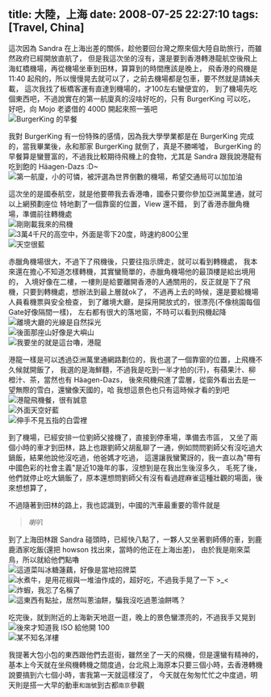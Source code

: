 title: 大陸，上海 
date: 2008-07-25 22:27:10
tags: [Travel, China]
---

這次因為 Sandra 在上海出差的關係，趁他要回台灣之際來個大陸自助旅行，而雖然政府已經開放直航了，
但是我這次坐的沒有，還是要到香港轉港龍航空後飛上海虹橋機場，再從機場坐車到田林，算算到的時間應該是晚上，
飛香港的飛機是 11:40 起飛的，所以慢慢晃去就可以了，之前去機場都是包車，要不然就是請姊夫載，
這次我找了板橋客運有直達到機場的，才100左右蠻便宜的，
到了機場先吃個東西吧，不過說實在的第一航廈真的沒啥好吃的，只有 BurgerKing 可以吃，
好吧，向 Mojo 老婆借的 400D 開起來照一張吧  
![BurgerKing 的早餐](https://lh6.googleusercontent.com/-ESsyORl08yQ/SLBPXPR1OpI/AAAAAAAAOLo/Kh-B-ZsNmJo/w878-h585-no/IMG_5581.jpg)  

<!-- more -->

我對 BurgerKing 有一份特殊的感情，因為我大學學業都是在 BurgerKing 完成的，當我畢業後，永和那家 BurgerKing 就倒了，真是不勝唏噓，
BurgerKing 的早餐算是蠻豐富的，不過我比較期待飛機上的食物，尤其是 Sandra 跟我說港龍有吃到飽的 Häagen-Dazs :D~  
![第一航廈，小的可憐，被評選為世界倒數的機場，希望交通局可以加加油](https://lh6.googleusercontent.com/-Nn8AjwOycEg/SLBPYVvIa1I/AAAAAAAAOLo/OBqZiwkHVhE/w878-h585-no/IMG_5582.jpg)  

這次坐的是國泰航空，就是他要帶我去香港嚕，國泰只要你參加亞洲萬里通，就可以上網預劃座位 特地劃了一個靠窗的位置，View 還不錯，
到了香港赤臘角機場，準備前往轉機處  
![剛剛載我來的飛機](https://lh6.googleusercontent.com/-lusmBrTXOoQ/SLBPZeQ4cEI/AAAAAAAAOLo/Li9n-rGWnOc/w878-h585-no/IMG_5583.jpg)  
![3萬4千尺的高空中，外面是零下20度，時速約800公里](https://lh4.googleusercontent.com/-ZVcG066ttbQ/SLBPaE5j05I/AAAAAAAAOLo/BZfjTDSQxyk/w878-h585-no/IMG_5584.jpg)  
![天空很藍](https://lh4.googleusercontent.com/-eIzd4KlCpUY/SLBPa0Mc9aI/AAAAAAAAOLo/4LVYdkDpAhs/w878-h585-no/IMG_5585.jpg)  

赤臘角機場很大，不過下了飛機後，只要往指示牌走，就可以看到轉機處，
我本來還在擔心不知道怎樣轉機，其實蠻簡單的，赤臘角機場他的最頂樓是給出境用的，
入境好像在二樓，一樓則是給要離開香港的人通關用的，反正就是下了飛機，只要到轉機處，想辦法到最上層就ok了，
不過再上去的時候，還是要給機場人員看機票與安全檢查，
到了離境大廳，是採用開放式的，很漂亮(不像桃園每個Gate好像隔間一樣)，
左右都有很大的落地窗，不時可以看到飛機起降  
![離境大廳的光線是自然採光](https://lh4.googleusercontent.com/-1BHMb-SraWI/SLBPj60sptI/AAAAAAAAOLo/za9kbjzv_YY/w878-h585-no/IMG_5600.jpg)   
![後面那座山好像是大嶼山](https://lh4.googleusercontent.com/-5E16Jmz42DY/SLBPk6H4IgI/AAAAAAAAOLo/nA8GpAr7rUU/w878-h585-no/IMG_5601.jpg)   
![我要坐的就是這台嚕，港龍](https://lh5.googleusercontent.com/-oiYtA8lyVRw/SLBPmENw4RI/AAAAAAAAOLo/QcStIftBCQ8/w878-h585-no/IMG_5602.jpg)   

港龍一樣是可以透過亞洲萬里通網路劃位的，我也選了一個靠窗的位置，上飛機不久候就開飯了，
我選的是海鮮麵，不過我是吃到一半才拍的(汗)，有蘋果汁、柳橙汁、茶，當然也有 Häagen-Dazs，
後來飛機飛進了雲層，從窗外看出去是一望無際的雪白，還蠻像天國的，哈
我想這景色也只有這時候才看的到吧
![港龍飛機餐，很有誠意](https://lh4.googleusercontent.com/-WM5HpJO_DAs/SLBPoVcODlI/AAAAAAAAOLo/H4ZgD6_K5yw/w878-h585-no/IMG_5606.jpg)  
![外面天空好藍](https://lh5.googleusercontent.com/-j-yiny8FGpQ/SLBPm3dVfeI/AAAAAAAAOLo/KxKgHP0sOmY/w878-h585-no/IMG_5603.jpg)  
![伸手不見五指的白雲裡](https://lh5.googleusercontent.com/-jPV-w9POLPE/SLBPoyu5tTI/AAAAAAAAOLo/COX0ps9rKoE/w878-h585-no/IMG_5607.jpg)  

到了機場，已經安排一位劉師父接機了，直接到停車場，準備去市區，
又坐了兩個小時的車才到田林，路上也跟劉師父胡亂聊了一通，例如問問劉師父有沒吃過大鍋飯，結果他說他沒吃過，他爸媽才吃過，
這還讓我蠻驚訝的，我一直以為"帶有中國色彩的社會主義"是近10幾年的事，沒想到是在我出生後沒多久，
毛死了後，他們就停止吃大鍋飯了，原本還想問劉師父有沒有看過趕麻雀這種壯觀的場面，後來想想算了，

不過隨著到田林的路上，我也認識到，中國的汽車最重要的零件就是  
>*喇叭*  

到了上海田林跟 Sandra 碰頭時，已經快八點了，一夥人又坐著劉師傅的車，到鹿鹿酒家吃飯(還把 howson 找出來，當時的他正在上海出差)，
由於我是剛來菜鳥，所以就給他們點嚕  
![這道菜叫冰糖蓮藕，好像是當地招牌菜](https://lh4.googleusercontent.com/-mSad-9X0XkA/SLBPq5QkKkI/AAAAAAAAOLo/a8E-uKkzXO8/w878-h585-no/IMG_5611.jpg)  
![水煮牛，是用花椒與一堆油作成的，超好吃，不過我手晃了一下 >_<](https://lh6.googleusercontent.com/-T9mLTojogsE/SLBPs4vKEBI/AAAAAAAAOLo/app2YyXU2lQ/w878-h585-no/IMG_5614.jpg)  
![炸蝦，我忘了名稱了](https://lh3.googleusercontent.com/-RDYEgCeLDKU/SLBPuugMHsI/AAAAAAAAOLo/KC6k2XdTzsw/w878-h585-no/IMG_5618.jpg)  
![這東西有點扯，居然叫蔥油餅，騙我沒吃過蔥油餅嗎？](https://lh3.googleusercontent.com/odTTSejAb6al2rMBXA2BXSdh5yDh0rZafz2uwam8BMw=w878-h585-no)  

吃完後，就到附近的上海新天地逛一逛，晚上的景色蠻漂亮的，不過我手又晃到  
![後來才知道我 ISO 給他開 100](https://lh6.googleusercontent.com/zgDwBbQX_LldktxwHzVVVxaY_E8BaTlNK0JGN8gMbb0=w878-h585-no)  
![某不知名洋樓](https://lh5.googleusercontent.com/4p4CFqq2MfHzEr8qaYooXKIS1lQ3XgmN7DjzBCmzlPw=w878-h585-no)  

我提著大包小包的東西跟他們去逛街，雖然坐了一天的飛機，但是還蠻有精神的，
基本上今天就在坐飛機轉機之間度過，台北飛上海原本只要三個小時，去香港轉機說要搞到六七個小時，害我第一天就這樣沒了，
今天就在匆匆忙忙之中度過，明天則是搭一大早的動車`和諧號`到古都`南京`參觀  